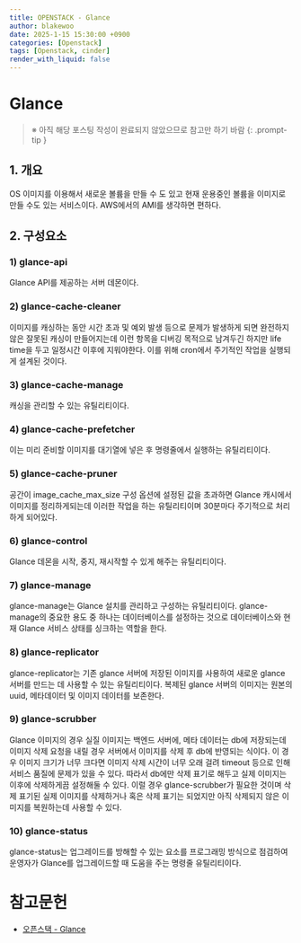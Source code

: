 ```yaml
---
title: OPENSTACK - Glance
author: blakewoo
date: 2025-1-15 15:30:00 +0900
categories: [Openstack]
tags: [Openstack, cinder] 
render_with_liquid: false
---
```


# Glance

> ※ 아직 해당 포스팅 작성이 완료되지 않았으므로 참고만 하기 바람
{: .prompt-tip }

## 1. 개요
OS 이미지를 이용해서 새로운 볼륨을 만들 수 도 있고 현재 운용중인 볼륨을 이미지로 만들 수도 있는 서비스이다.
AWS에서의 AMI를 생각하면 편하다.

## 2. 구성요소
### 1) glance-api
Glance API를 제공하는 서버 데몬이다.

### 2) glance-cache-cleaner
이미지를 캐싱하는 동안 시간 초과 및 예외 발생 등으로 문제가 발생하게 되면 완전하지 않은 잘못된 캐싱이 만들어지는데
이런 항목을 디버깅 목적으로 남겨두긴 하지만 life time을 두고 일정시간 이후에 지워야한다.
이를 위해 cron에서 주기적인 작업을 실행되게 설계된 것이다.

### 3) glance-cache-manage
캐싱을 관리할 수 있는 유틸리티이다.

### 4) glance-cache-prefetcher
이는 미리 준비할 이미지를 대기열에 넣은 후 명령줄에서 실행하는 유틸리티이다.

### 5) glance-cache-pruner
공간이 image_cache_max_size 구성 옵션에 설정된 값을 초과하면 Glance 캐시에서 이미지를 정리하게되는데
이러한 작업을 하는 유틸리티이며 30분마다 주기적으로 처리하게 되어있다.

### 6) glance-control
Glance 데몬을 시작, 중지, 재시작할 수 있게 해주는 유틸리티이다.

### 7) glance-manage
glance-manage는 Glance 설치를 관리하고 구성하는 유틸리티이다.
glance-manage의 중요한 용도 중 하나는 데이터베이스를 설정하는 것으로 데이터베이스와
현재 Glance 서비스 상태를 싱크하는 역할을 한다.

### 8) glance-replicator
glance-replicator는 기존 glance 서버에 저장된 이미지를 사용하여 새로운 glance 서버를 만드는 데 사용할 수 있는 유틸리티이다.
복제된 glance 서버의 이미지는 원본의 uuid, 메타데이터 및 이미지 데이터를 보존한다.

### 9) glance-scrubber
Glance 이미지의 경우 실질 이미지는 백엔드 서버에, 메타 데이터는 db에 저장되는데 이미지 삭제 요청을 내릴 경우
서버에서 이미지를 삭제 후 db에 반영되는 식이다. 이 경우 이미지 크기가 너무 크다면 이미지 삭제 시간이 너무 오래 걸려
timeout 등으로 인해 서비스 품질에 문제가 있을 수 있다.
따라서 db에만 삭제 표기로 해두고 실제 이미지는 이후에 삭제하게끔 설정해둘 수 있다.
이럴 경우 glance-scrubber가 필요한 것이며 삭제 표기된 실제 이미지를 삭제하거나 혹은 삭제 표기는 되었지만 아직 삭제되지 않은
이미지를 복원하는데 사용할 수 있다.

### 10) glance-status
glance-status는 업그레이드를 방해할 수 있는 요소를 프로그래밍 방식으로 점검하여 운영자가
Glance를 업그레이드할 때 도움을 주는 명령줄 유틸리티이다.



# 참고문헌
- [오픈스택 - Glance](https://docs.openstack.org/glance/latest/)

